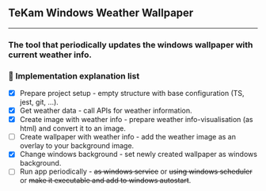 ## TeKam Windows Weather Wallpaper
------

### The tool that periodically updates the windows wallpaper with current weather info.

### :memo: Implementation explanation list

- [x] Prepare project setup - empty structure with base configuration (TS, jest, git, ...).
- [x] Get weather data - call APIs for weather information.
- [x] Create image with weather info - prepare weather info-visualisation (as html) and convert it to an image.
- [ ] Create wallpaper with weather info - add the weather image as an overlay to your background image.
- [x] Change windows background - set newly created wallpaper as windows background.
- [ ] Run app periodically - ~~as windows service~~ or ~~using windows scheduler~~ 
	or ~~make it executable and add to windows autostart~~.